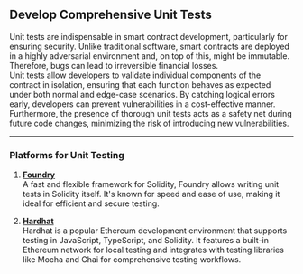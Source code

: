 ## Develop Comprehensive Unit Tests

Unit tests are indispensable in smart contract development, particularly for ensuring security. Unlike traditional software, smart contracts are deployed in a highly adversarial environment and, on top of this, might be immutable. Therefore, bugs can lead to irreversible financial losses.  
Unit tests allow developers to validate individual components of the contract in isolation, ensuring that each function behaves as expected under both normal and edge-case scenarios. By catching logical errors early, developers can prevent vulnerabilities in a cost-effective manner.  
Furthermore, the presence of thorough unit tests acts as a safety net during future code changes, minimizing the risk of introducing new vulnerabilities.

---

### Platforms for Unit Testing

1. **[Foundry](https://github.com/foundry-rs/foundry)**  
   A fast and flexible framework for Solidity, Foundry allows writing unit tests in Solidity itself. It's known for speed and ease of use, making it ideal for efficient and secure testing.

2. **[Hardhat](https://hardhat.org/)**  
   Hardhat is a popular Ethereum development environment that supports testing in JavaScript, TypeScript, and Solidity. It features a built-in Ethereum network for local testing and integrates with testing libraries like Mocha and Chai for comprehensive testing workflows.